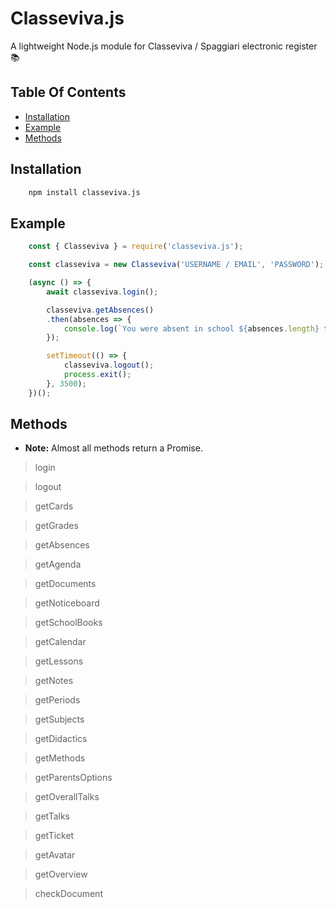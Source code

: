 # Classeviva.js
A lightweight Node.js module for Classeviva / Spaggiari electronic register 📚

## Table Of Contents
  - [Installation](#installation)
  - [Example](#example)
  - [Methods](#methods)

## Installation

```sh
    npm install classeviva.js
```

## Example

```javascript
    const { Classeviva } = require('classeviva.js');

    const classeviva = new Classeviva('USERNAME / EMAIL', 'PASSWORD');

    (async () => {
        await classeviva.login();

        classeviva.getAbsences()
        .then(absences => {
            console.log(`You were absent in school ${absences.length} times`);
        });

        setTimeout(() => {
            classeviva.logout();
            process.exit();
        }, 3500);
    })();
```

## Methods

- **Note:** Almost all methods return a Promise.

> login

> logout

> getCards

> getGrades

> getAbsences

> getAgenda

> getDocuments

> getNoticeboard

> getSchoolBooks

> getCalendar

> getLessons

> getNotes

> getPeriods

> getSubjects

> getDidactics

> getMethods

> getParentsOptions

> getOverallTalks

> getTalks

> getTicket

> getAvatar

> getOverview

> checkDocument
